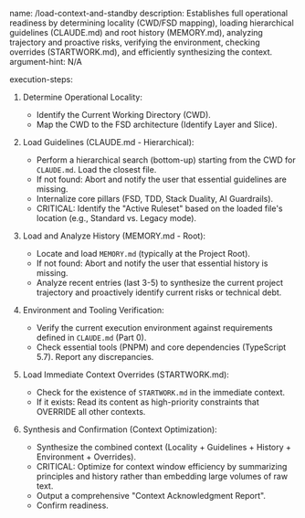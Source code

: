 name: /load-context-and-standby
description: Establishes full operational readiness by determining locality (CWD/FSD mapping), loading hierarchical guidelines (CLAUDE.md) and root history (MEMORY.md), analyzing trajectory and proactive risks, verifying the environment, checking overrides (STARTWORK.md), and efficiently synthesizing the context.
argument-hint: N/A

execution-steps:
  1. Determine Operational Locality:
     - Identify the Current Working Directory (CWD).
     - Map the CWD to the FSD architecture (Identify Layer and Slice).

  2. Load Guidelines (CLAUDE.md - Hierarchical):
     - Perform a hierarchical search (bottom-up) starting from the CWD for `CLAUDE.md`. Load the closest file.
     - If not found: Abort and notify the user that essential guidelines are missing.
     - Internalize core pillars (FSD, TDD, Stack Duality, AI Guardrails).
     - CRITICAL: Identify the "Active Ruleset" based on the loaded file's location (e.g., Standard vs. Legacy mode).

  3. Load and Analyze History (MEMORY.md - Root):
     - Locate and load `MEMORY.md` (typically at the Project Root).
     - If not found: Abort and notify the user that essential history is missing.
     - Analyze recent entries (last 3-5) to synthesize the current project trajectory and proactively identify current risks or technical debt.

  4. Environment and Tooling Verification:
     - Verify the current execution environment against requirements defined in `CLAUDE.md` (Part 0).
     - Check essential tools (PNPM) and core dependencies (TypeScript 5.7). Report any discrepancies.

  5. Load Immediate Context Overrides (STARTWORK.md):
     - Check for the existence of `STARTWORK.md` in the immediate context.
     - If it exists: Read its content as high-priority constraints that OVERRIDE all other contexts.

  6. Synthesis and Confirmation (Context Optimization):
     - Synthesize the combined context (Locality + Guidelines + History + Environment + Overrides).
     - CRITICAL: Optimize for context window efficiency by summarizing principles and history rather than embedding large volumes of raw text.
     - Output a comprehensive "Context Acknowledgment Report".
     - Confirm readiness.